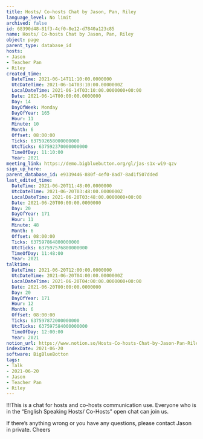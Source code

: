 ```yaml
---
title: Hosts/ Co-hosts Chat by Jason, Pan, Riley
language_level: No limit
archived: false
id: 68390d48-81f3-4cf0-8e12-d7840a123c85
name: Hosts/ Co-hosts Chat by Jason, Pan, Riley
object: page
parent_type: database_id
hosts:
- Jason
- Teacher Pan
- Riley
created_time:
  DateTime: 2021-06-14T11:10:00.0000000
  UtcDateTime: 2021-06-14T03:10:00.0000000Z
  LocalDateTime: 2021-06-14T03:10:00.0000000+00:00
  Date: 2021-06-14T00:00:00.0000000
  Day: 14
  DayOfWeek: Monday
  DayOfYear: 165
  Hour: 11
  Minute: 10
  Month: 6
  Offset: 08:00:00
  Ticks: 637592658000000000
  UtcTicks: 637592370000000000
  TimeOfDay: 11:10:00
  Year: 2021
meeting_link: https://demo.bigbluebutton.org/gl/jas-s1x-wi9-qzv
sign_up_here: 
parent_database_id: e9339446-880f-4ef0-8ad7-8ad1f507dded
last_edited_time:
  DateTime: 2021-06-20T11:48:00.0000000
  UtcDateTime: 2021-06-20T03:48:00.0000000Z
  LocalDateTime: 2021-06-20T03:48:00.0000000+00:00
  Date: 2021-06-20T00:00:00.0000000
  Day: 20
  DayOfYear: 171
  Hour: 11
  Minute: 48
  Month: 6
  Offset: 08:00:00
  Ticks: 637597864800000000
  UtcTicks: 637597576800000000
  TimeOfDay: 11:48:00
  Year: 2021
talktime:
  DateTime: 2021-06-20T12:00:00.0000000
  UtcDateTime: 2021-06-20T04:00:00.0000000Z
  LocalDateTime: 2021-06-20T04:00:00.0000000+00:00
  Date: 2021-06-20T00:00:00.0000000
  Day: 20
  DayOfYear: 171
  Hour: 12
  Month: 6
  Offset: 08:00:00
  Ticks: 637597872000000000
  UtcTicks: 637597584000000000
  TimeOfDay: 12:00:00
  Year: 2021
notion_url: https://www.notion.so/Hosts-Co-hosts-Chat-by-Jason-Pan-Riley-68390d4881f34cf08e12d7840a123c85
indexDate: 2021-06-20
software: BigBlueBotton
tags:
- Talk
- 2021-06-20
- Jason
- Teacher Pan
- Riley
---
```


!!!This is a chat for hosts and co-hosts communication use. Everyone who is in the “English Speaking Hosts/ Co-Hosts” open chat can join us.

If there’s anything wrong or you have any questions, please contact Jason in private. Cheers

